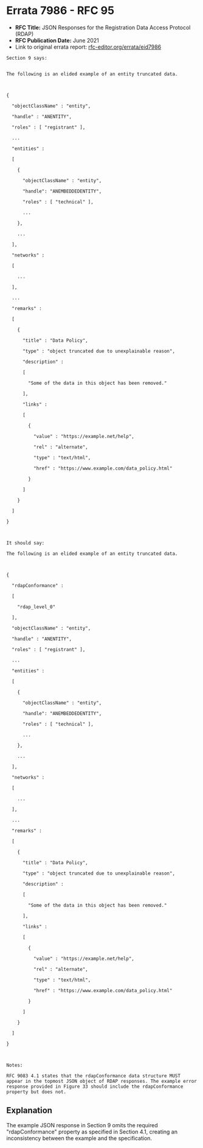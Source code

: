 # Errata 7986 - RFC 95

- **RFC Title:** JSON Responses for the Registration Data Access Protocol (RDAP)
- **RFC Publication Date:** June 2021
- Link to original errata report: [rfc-editor.org/errata/eid7986](https://www.rfc-editor.org/errata/eid7986)

```
Section 9 says:


The following is an elided example of an entity truncated data.

{
  "objectClassName" : "entity",
  "handle" : "ANENTITY",
  "roles" : [ "registrant" ],
  ...
  "entities" :
  [
    {
      "objectClassName" : "entity",
      "handle": "ANEMBEDDEDENTITY",
      "roles" : [ "technical" ],
      ...
    },
    ...
  ],
  "networks" :
  [
    ...
  ],
  ...
  "remarks" :
  [
    {
      "title" : "Data Policy",
      "type" : "object truncated due to unexplainable reason",
      "description" :
      [
        "Some of the data in this object has been removed."
      ],
      "links" :
      [
        {
          "value" : "https://example.net/help",
          "rel" : "alternate",
          "type" : "text/html",
          "href" : "https://www.example.com/data_policy.html"
        }
      ]
    }
  ]
}


It should say:

The following is an elided example of an entity truncated data.

{
  "rdapConformance" :
  [
    "rdap_level_0"
  ],
  "objectClassName" : "entity",
  "handle" : "ANENTITY",
  "roles" : [ "registrant" ],
  ...
  "entities" :
  [
    {
      "objectClassName" : "entity",
      "handle": "ANEMBEDDEDENTITY",
      "roles" : [ "technical" ],
      ...
    },
    ...
  ],
  "networks" :
  [
    ...
  ],
  ...
  "remarks" :
  [
    {
      "title" : "Data Policy",
      "type" : "object truncated due to unexplainable reason",
      "description" :
      [
        "Some of the data in this object has been removed."
      ],
      "links" :
      [
        {
          "value" : "https://example.net/help",
          "rel" : "alternate",
          "type" : "text/html",
          "href" : "https://www.example.com/data_policy.html"
        }
      ]
    }
  ]
}


Notes:

RFC 9083 4.1 states that the rdapConformance data structure MUST appear in the topmost JSON object of RDAP responses. The example error response provided in Figure 33 should include the rdapConformance property but does not.
```

## Explanation

The example JSON response in Section 9 omits the required "rdapConformance" property as specified in Section 4.1, creating an inconsistency between the example and the specification.
